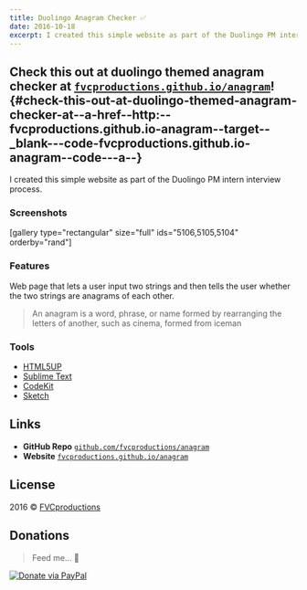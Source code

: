 ```yaml
---
title: Duolingo Anagram Checker ✅
date: 2016-10-18
excerpt: I created this simple website as part of the Duolingo PM intern interview process.
---
```


Check this out at duolingo themed anagram checker at [`fvcproductions.github.io/anagram`](https://fvcproductions.github.io/anagram)! {#check-this-out-at-duolingo-themed-anagram-checker-at--a-href--http:--fvcproductions.github.io-anagram--target--_blank---code-fvcproductions.github.io-anagram--code---a--}
-----------------------------------

I created this simple website as part of the Duolingo PM intern
interview process.

### Screenshots

\[gallery type="rectangular" size="full" ids="5106,5105,5104"
orderby="rand"\]

### Features

Web page that lets a user input two strings and then tells the user
whether the two strings are anagrams of each other.

> An anagram is a word, phrase, or name formed by rearranging the
> letters of another, such as cinema, formed from iceman

### Tools

- [HTML5UP](https://html5up.net)
- [Sublime Text](https://github.com/fvcproductions/Sublime)
- [CodeKit](https://incident57.com/codekit/)
- [Sketch](https://www.sketchapp.com/)

Links
-----

-   **GitHub Repo**
    [`github.com/fvcproductions/anagram`](https://github.com/fvcproductions/anagram)
-   **Website**
    [`fvcproductions.github.io/anagram`](https://fvcproductions.github.io/anagram)

License
-------

2016 © [FVCproductions](https://fvcproductions.com)

Donations
---------

> Feed me… 🍕

[![Donate via
PayPal](https://raw.github.com/xioTechnologies/PayPal-Button/master/PayPal%20Button.png)](https://paypal.me/fvcproductions)
